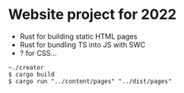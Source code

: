 # Website project for 2022

- Rust for building static HTML pages
- Rust for bundling TS into JS with SWC
- ? for CSS...

```
~./creator
$ cargo build
$ cargo run "../content/pages" "../dist/pages"
```
